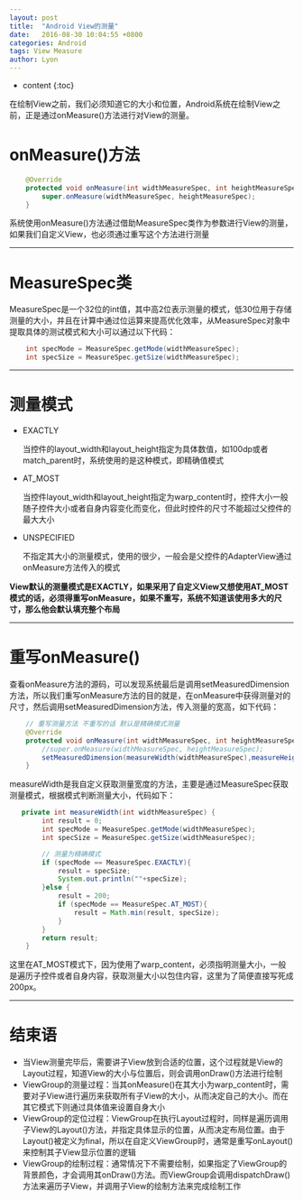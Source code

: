 ```yaml
---
layout: post
title:  "Android View的测量"
date:   2016-08-30 10:04:55 +0800
categories: Android
tags: View Measure
author: Lyon
---
```

* content
{:toc}

在绘制View之前，我们必须知道它的大小和位置，Android系统在绘制View之前，正是通过onMeasure()方法进行对View的测量。







# onMeasure()方法

```java
    @Override
    protected void onMeasure(int widthMeasureSpec, int heightMeasureSpec) {
        super.onMeasure(widthMeasureSpec, heightMeasureSpec);
    }
```

系统使用onMeasure()方法通过借助MeasureSpec类作为参数进行View的测量，如果我们自定义View，也必须通过重写这个方法进行测量

---

# MeasureSpec类

MeasureSpec是一个32位的int值，其中高2位表示测量的模式，低30位用于存储测量的大小，并且在计算中通过位运算来提高优化效率，从MeasureSpec对象中提取具体的测试模式和大小可以通过以下代码：

```java
	int specMode = MeasureSpec.getMode(widthMeasureSpec);
    int specSize = MeasureSpec.getSize(widthMeasureSpec);
```

---

# 测量模式

- EXACTLY

  当控件的layout_width和layout_height指定为具体数值，如100dp或者match_parent时，系统使用的是这种模式，即精确值模式


- AT_MOST

  当控件layout_width和layout_height指定为warp_content时，控件大小一般随子控件大小或者自身内容变化而变化，但此时控件的尺寸不能超过父控件的最大大小

- UNSPECIFIED

  不指定其大小的测量模式，使用的很少，一般会是父控件的AdapterView通过onMeasure方法传入的模式

**View默认的测量模式是EXACTLY，如果采用了自定义View又想使用AT_MOST模式的话，必须得重写onMeasure，如果不重写，系统不知道该使用多大的尺寸，那么他会默认填充整个布局**

---

# 重写onMeasure()

查看onMeasure方法的源码，可以发现系统最后是调用setMeasuredDimension方法，所以我们重写onMeasure方法的目的就是，在onMeasure中获得测量对的尺寸，然后调用setMeasuredDimension方法，传入测量的宽高，如下代码：

```java
    // 重写测量方法 不重写的话 默认是精确模式测量
    @Override
    protected void onMeasure(int widthMeasureSpec, int heightMeasureSpec) {
        //super.onMeasure(widthMeasureSpec, heightMeasureSpec);
        setMeasuredDimension(measureWidth(widthMeasureSpec),measureHeight(heightMeasureSpec));
    }
```

measureWidth是我自定义获取测量宽度的方法，主要是通过MeasureSpec获取测量模式，根据模式判断测量大小，代码如下：

```java
   private int measureWidth(int widthMeasureSpec) {
        int result = 0;
        int specMode = MeasureSpec.getMode(widthMeasureSpec);
        int specSize = MeasureSpec.getSize(widthMeasureSpec);

        // 测量为精确模式
        if (specMode == MeasureSpec.EXACTLY){
            result = specSize;
            System.out.println(""+specSize);
        }else {
            result = 200;
            if (specMode == MeasureSpec.AT_MOST){
                result = Math.min(result, specSize);
            }
        }
        return result;
    }
```

这里在AT_MOST模式下，因为使用了warp_content，必须指明测量大小，一般是遍历子控件或者自身内容，获取测量大小以包住内容，这里为了简便直接写死成200px。

---

# 结束语

- 当View测量完毕后，需要讲子View放到合适的位置，这个过程就是View的Layout过程，知道View的大小与位置后，则会调用onDraw()方法进行绘制
- ViewGroup的测量过程：当其onMeasure()在其大小为warp_content时，需要对子View进行遍历来获取所有子View的大小，从而决定自己的大小。而在其它模式下则通过具体值来设置自身大小
- ViewGroup的定位过程：ViewGroup在执行Layout过程时，同样是遍历调用子View的Layout()方法，并指定具体显示的位置，从而决定布局位置。由于Layout()被定义为final，所以在自定义ViewGroup时，通常是重写onLayout()来控制其子View显示位置的逻辑
- ViewGroup的绘制过程：通常情况下不需要绘制，如果指定了ViewGroup的背景颜色，才会调用其onDraw()方法。而ViewGroup会调用dispatchDraw()方法来遍历子View，并调用子View的绘制方法来完成绘制工作